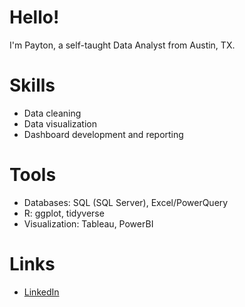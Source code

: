 # **Hello!**

I'm Payton, a self-taught Data Analyst from Austin, TX.


# **Skills**
- Data cleaning
- Data visualization
- Dashboard development and reporting

# **Tools**
- Databases: SQL (SQL Server), Excel/PowerQuery
- R: ggplot, tidyverse
- Visualization: Tableau, PowerBI

# **Links**
- [LinkedIn](https://www.linkedin.com/in/payton-wilhite-112736125/)
